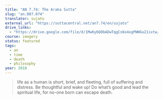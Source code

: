 ```yaml
---
title: "AN 7.74: The Araka Sutta"
slug: "an.007.074"
translator: sujato
external_url: "https://suttacentral.net/an7.74/en/sujato"
drive_links:
  - "https://drive.google.com/file/d/1MwKy6QObADwTqgCs6o4xgPWWGu21ixtw/view?usp=drivesdk"
course: imagery
status: featured
tags:
  - an
  - time
  - death
  - philosophy
year: 2018
---
```


> life as a human is short, brief, and fleeting, full of suffering and distress. Be thoughtful and wake up! Do what’s good and lead the spiritual life, for no-one born can escape death.
